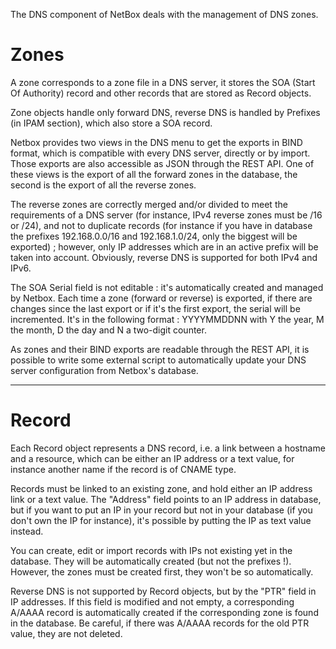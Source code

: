 The DNS component of NetBox deals with the management of DNS zones.

# Zones

A zone corresponds to a zone file in a DNS server, it stores the SOA (Start Of Authority) record and other records that are stored as Record objects.

Zone objects handle only forward DNS, reverse DNS is handled by Prefixes (in IPAM section), which also store a SOA record.

Netbox provides two views in the DNS menu to get the exports in BIND format, which is compatible with every DNS server, directly or by import. Those
exports are also accessible as JSON through the REST API. One of these views is the export of all the forward zones in the database,
the second is the export of all the reverse zones.

The reverse zones are correctly merged and/or divided to meet the requirements of a DNS server (for instance, IPv4 reverse zones must be /16 or /24), and
not to duplicate records (for instance if you have in database the prefixes 192.168.0.0/16 and 192.168.1.0/24, only the biggest will be exported) ; however,
only IP addresses which are in an active prefix will be taken into account. Obviously, reverse DNS is supported for both IPv4 and IPv6.

The SOA Serial field is not editable : it's automatically created and managed by Netbox. Each time a zone (forward or reverse) is exported,
if there are changes since the last export or if it's the first export, the serial will be incremented. It's in the following format :
YYYYMMDDNN with Y the year, M the month, D the day and N a two-digit counter.

As zones and their BIND exports are readable through the REST API, it is possible to write some external script to automatically update
your DNS server configuration from Netbox's database.

---

# Record

Each Record object represents a DNS record, i.e. a link between a hostname and a resource, which can be either an IP address or a text value,
for instance another name if the record is of CNAME type.

Records must be linked to an existing zone, and hold either an IP address link or a text value. The "Address" field points to an IP address
in database, but if you want to put an IP in your record but not in your database (if you don't own the IP for instance), it's possible
by putting the IP as text value instead.

You can create, edit or import records with IPs not existing yet in the database. They will be automatically created (but not the prefixes !).
However, the zones must be created first, they won't be so automatically.

Reverse DNS is not supported by Record objects, but by the "PTR" field in IP addresses. If this field is modified and not empty, a corresponding
A/AAAA record is automatically created if the corresponding zone is found in the database. Be careful, if there was A/AAAA records
for the old PTR value, they are not deleted.

